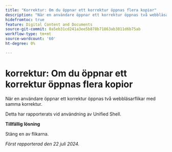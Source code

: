 ```yaml
---
title: "Korrektur: Om du öppnar ett korrektur öppnas flera kopior"
description: "När en användare öppnar ett korrektur öppnas två webbläsarflikar med samma korrektur. "
hidefromtoc: true
feature: Digital Content and Documents
source-git-commit: 0a5eb31cd241a3ee5b878b71863ab3811d6b75ab
workflow-type: tm+mt
source-wordcount: '60'
ht-degree: 0%

---
```



# korrektur: Om du öppnar ett korrektur öppnas flera kopior

När en användare öppnar ett korrektur öppnas två webbläsarflikar med samma korrektur.

Detta har rapporterats vid användning av Unified Shell.

**Tillfällig lösning**

Stäng en av flikarna.

_Först rapporterad den 22 juli 2024._
